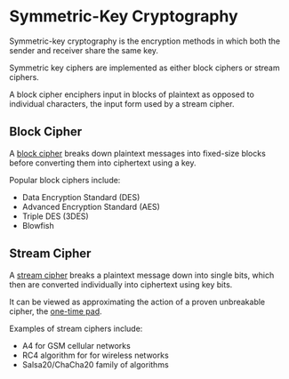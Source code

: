 # Symmetric-Key Cryptography

Symmetric-key cryptography is the encryption methods in which both the sender and receiver share the same key.

Symmetric key ciphers are implemented as either block ciphers or stream ciphers.

A block cipher enciphers input in blocks of plaintext as opposed to individual characters, the input form used by a stream cipher.

## Block Cipher

A [block cipher](pages/cybersecurity/blocker-cipher.md) breaks down plaintext messages into fixed-size blocks before converting them into ciphertext using a key.

Popular block ciphers include:
- Data Encryption Standard (DES)
- Advanced Encryption Standard (AES)
- Triple DES (3DES)
- Blowfish

## Stream Cipher

A [stream cipher](pages/cybersecurity/stream-cipher.md) breaks a plaintext message down into single bits, which then are converted individually into ciphertext using key bits.

It can be viewed as approximating the action of a proven unbreakable cipher, the [one-time pad](pages/cybersecurity/one-time-pad.md).

Examples of stream ciphers include:
- A4 for GSM cellular networks
- RC4 algorithm for for wireless networks
- Salsa20/ChaCha20 family of algorithms